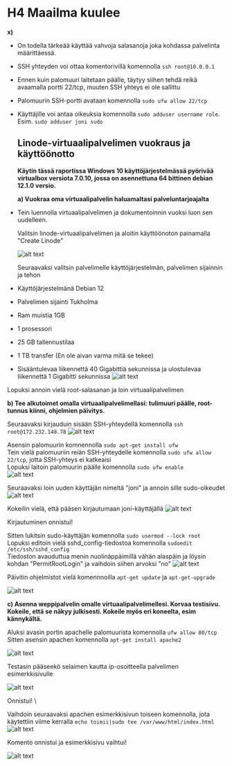 # H4 Maailma kuulee #
  
**x)**  
- On todella tärkeää käyttää vahvoja salasanoja joka kohdassa palvelinta määrittäessä.
- SSH yhteyden voi ottaa komentorivillä komennolla `ssh root@10.0.0.1`
- Ennen kuin palomuuri laitetaan päälle, täytyy siihen tehdä reikä avaamalla portti 22/tcp, muuten SSH yhteys ei ole sallittu
- Palomuurin SSH-portti avataan komennolla `sudo ufw allow 22/tcp`
- Käyttäjille voi antaa oikeuksia komennolla `sudo adduser username role`. Esim. `sudo adduser joni sudo`


  ## Linode-virtuaalipalvelimen vuokraus ja käyttöönotto ##
  **Käytin tässä raportissa Windows 10 käyttöjärjestelmässä pyörivää virtualbox versiota 7.0.10, jossa on asennettuna 64 bittinen debian 12.1.0 versio.**

  **a) Vuokraa oma virtuaalipalvelin haluamaltasi palveluntarjoajalta**
* Tein luennolla virtuaalipalvelimen ja dokumentoinnin vuoksi luon sen uudelleen.
  
  Valitsin linode-virtuaalipalvelimen ja aloitin käyttöönoton painamalla "Create Linode"
  
  ![alt text](https://github.com/faltjon/linuxkurssi/blob/main/h4/kuvat/1-create.png " ")

  Seuraavaksi valitsin palvelimelle käyttöjärjestelmän, palvelimen sijainnin ja tehon
  
* Käyttöjärjestelmänä Debian 12
* Palvelimen sijainti Tukholma
* Ram muistia 1GB
* 1 prosessori
* 25 GB tallennustilaa
* 1 TB transfer (En ole aivan varma mitä se tekee)
* Sisääntulevaa liikennettä 40 Gigabittiä sekunnissa ja ulostulevaa liikennettä 1 Gigabitti sekunnissa 
![alt text](https://github.com/faltjon/linuxkurssi/blob/main/h4/kuvat/2-asetukset.png " ")

Lopuksi annoin vielä root-salasanan ja loin virtuaalipalvelimen

**b) Tee alkutoimet omalla virtuaalipalvelimellasi: tulimuuri päälle, root-tunnus kiinni, ohjelmien päivitys.**

Seuraavaksi kirjauduin sisään SSH-yhteydellä komennolla `ssh root@172.232.148.78`
![alt text](https://github.com/faltjon/linuxkurssi/blob/main/h4/kuvat/3-kirjautuminen.png " ")

Asensin palomuurin komnennolla `sudo apt-get install ufw` \
Tein vielä palomuuriin reiän SSH-yhteydelle komennolla `sudo ufw allow 22/tcp`, jotta SSH-yhteys ei katkeaisi \
Lopuksi laitoin palomuurin päälle komennolla `sudo ufw enable` \
![alt text](https://github.com/faltjon/linuxkurssi/blob/main/h4/kuvat/4-palomuuri.png " ")

Seuraavaksi loin uuden käyttäjän nimeltä "joni" ja annoin sille sudo-oikeudet
![alt text](https://github.com/faltjon/linuxkurssi/blob/main/h4/kuvat/5-kayttaja.png " ")

Kokeilin vielä, että pääsen kirjautumaan joni-käyttäjällä
![alt text](https://github.com/faltjon/linuxkurssi/blob/main/h4/kuvat/6-joni.png " ")

Kirjautuminen onnistui!

Sitten lukitsin sudo-käyttäjän komennolla `sudo usermod --lock root` \
Lopuksi editoin vielä sshd_config-tiedostoa komennolla `sudoedit /etc/ssh/sshd_config` \
Tiedoston avauduttua menin nuolinäppäimillä vähän alaspäin ja löysin kohdan "PermitRootLogin" ja vaihdoin siihen arvoksi "no"
![alt text](https://github.com/faltjon/linuxkurssi/blob/main/h4/kuvat/7-rootlogin.png " ")

Päivitin ohjelmistot vielä komennnoilla `apt-get update` ja `apt-get-upgrade`

![alt text](https://github.com/faltjon/linuxkurssi/blob/main/h4/kuvat/8-upgrade.png " ")

**c) Asenna weppipalvelin omalle virtuaalipalvelimellesi. Korvaa testisivu. Kokeile, että se näkyy julkisesti. Kokeile myös eri koneelta, esim kännykältä.**

Aluksi avasin portin apachelle palomuurista komennolla `ufw allow 80/tcp` \
Sitten asensin apachen komennolla `apt-get install apache2`

![alt text](https://github.com/faltjon/linuxkurssi/blob/main/h4/kuvat/9-apache.png " ")

Testasin pääseekö selaimen kautta ip-osoitteella palvelimen esimerkkisivulle

![alt text](https://github.com/faltjon/linuxkurssi/blob/main/h4/kuvat/10-apachesivu.png " ")

Onnistui! \

Vaihdoin seuraavaksi apachen esimerkkisivun toiseen komennolla, jota käytettiin viime kerralla `echo toimii|sudo tee /var/www/html/index.html` \
![alt text](https://github.com/faltjon/linuxkurssi/blob/main/h4/kuvat/12-komennot.png " ")

Komento onnistui ja esimerkkisivu vaihtui!

![alt text](https://github.com/faltjon/linuxkurssi/blob/main/h4/kuvat/11-sivunvaihto.png " ")


